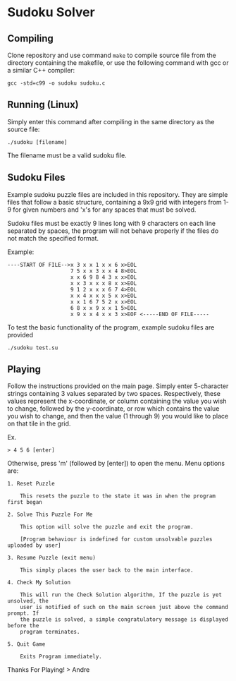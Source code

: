 
# Sudoku Solver

## Compiling

Clone repository and use command `make` to compile source file from the directory containing the makefile, or use the following command with gcc or a similar C++ compiler:

`gcc -std=c99 -o sudoku sudoku.c`

## Running (Linux)

Simply enter this command after compiling in the same directory as the source file:

`./sudoku [filename]` 

The filename must be a valid sudoku file.

## Sudoku Files

Example sudoku puzzle files are included in this repository. They are simple files that follow a basic structure, containing a 9x9 grid with integers from 1-9 for given numbers and 'x's for any spaces that must be solved.

Sudoku files must be exactly 9 lines long with 9 characters on each line separated by spaces, the program will not behave properly if the files do not match the specified format.

Example:

    ----START OF FILE-->x 3 x x 1 x x 6 x>EOL
                        7 5 x x 3 x x 4 8>EOL
                        x x 6 9 8 4 3 x x>EOL
                        x x 3 x x x 8 x x>EOL
                        9 1 2 x x x 6 7 4>EOL
                        x x 4 x x x 5 x x>EOL
                        x x 1 6 7 5 2 x x>EOL
                        6 8 x x 9 x x 1 5>EOL
                        x 9 x x 4 x x 3 x>EOF <-----END OF FILE-----

To test the basic functionality of the program, example sudoku files are provided

    ./sudoku test.su

## Playing

Follow the instructions provided on the main page. Simply enter 5-character strings
containing 3 values separated by two spaces. Respectively, these values represent
the x-coordinate, or column containing the value you wish to change, followed by the
y-coordinate, or row which contains the value you wish to change, and then the value
(1 through 9) you would like to place on that tile in the grid.

Ex.

    > 4 5 6 [enter]

Otherwise, press 'm' (followed by [enter]) to open the menu. Menu options are:

    1. Reset Puzzle
        
        This resets the puzzle to the state it was in when the program first began

    2. Solve This Puzzle For Me

        This option will solve the puzzle and exit the program.

        [Program behaviour is indefined for custom unsolvable puzzles uploaded by user]

    3. Resume Puzzle (exit menu)

        This simply places the user back to the main interface.

    4. Check My Solution

        This will run the Check Solution algorithm, If the puzzle is yet unsolved, the
        user is notified of such on the main screen just above the command prompt. If
        the puzzle is solved, a simple congratulatory message is displayed before the 
        program terminates.

    5. Quit Game

        Exits Program immediately.


Thanks For Playing!
            > Andre


